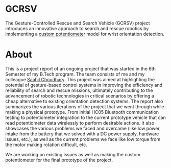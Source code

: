 # GCRSV
The Gesture-Controlled Rescue and Search Vehicle (GCRSV) project introduces an innovative approach to search and rescue robotics by implementing a [custom potentiometer](https://www.tinkercad.com/things/3ea0pwOEMi5-custom-potentiometer?sharecode=FJPZShAeCS-0mlAEYh_FSl27fWRcAUoc2GjOTLSxF4s) model for wrist orientation detection.

# About
This is a project report of an ongoing project that was started in the 6th Semester of my B.Tech program. The team consists of me and my colleague [Saahil Choudhary](https://www.linkedin.com/in/saahil-chaudhary-0a1915275/). This project was aimed at highlighting the potential of gesture-based control systems in improving the efficiency and reliability of search and rescue missions, ultimately contributing to the advancement of robotic technologies in critical scenarios by offering a cheap alternative to existing orientation detection systems.
The report also summarizes the various iterations of the project that we went through while making a physical prototype. From initial HC05 Bluetooth communication testing to potentiometer integration to the current prototype vehicle that can read potentiometer data wirelessly to perform desirable actions. It also showcases the various problems we faced and overcame (like low power intake from the battery that we solved with a DC power supply, hardware issues, etc.), as well as the current problems we face like low torque from the motor making rotation difficult, etc.

We are working on existing issues as well as making the custom potentiometer for the final prototype of the project.
